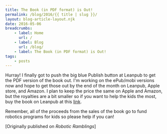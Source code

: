 ```yaml
---
title: The Book (in PDF format) is Out!
permalink: /blog/2016/{{ title | slug }}/
layout: blog-article-layout.njk
date: 2016-05-06
breadcrumbs:
    - label: Home
      url: /
    - label: Blog
      url: /blog/
    - label: The Book (in PDF format) is Out!
tags:
    - posts
---
```


<!-- Excerpt Start -->
Hurray! I finally got to push the big blue Publish button at Leanpub to get the PDF version of the book out. I'm working on the ePub/mobi versions now and hope to get those out by the end of the month on Leanpub, Apple store, and Amazon. I plan to keep the price the same on Apple and Amazon, but the royalties are a bit smaller so if you want to help the kids the most, buy the book on Leanpub at this [link](https://web.archive.org/web/20190414105752/https://leanpub.com/agitr_v1).

Remember, all of the proceeds from the sales of the book go to fund robotics programs for kids so please help if you can!
<!-- Excerpt End -->

<div class="center-text">

[Originally published on _Robotic Ramblings_]

</div>